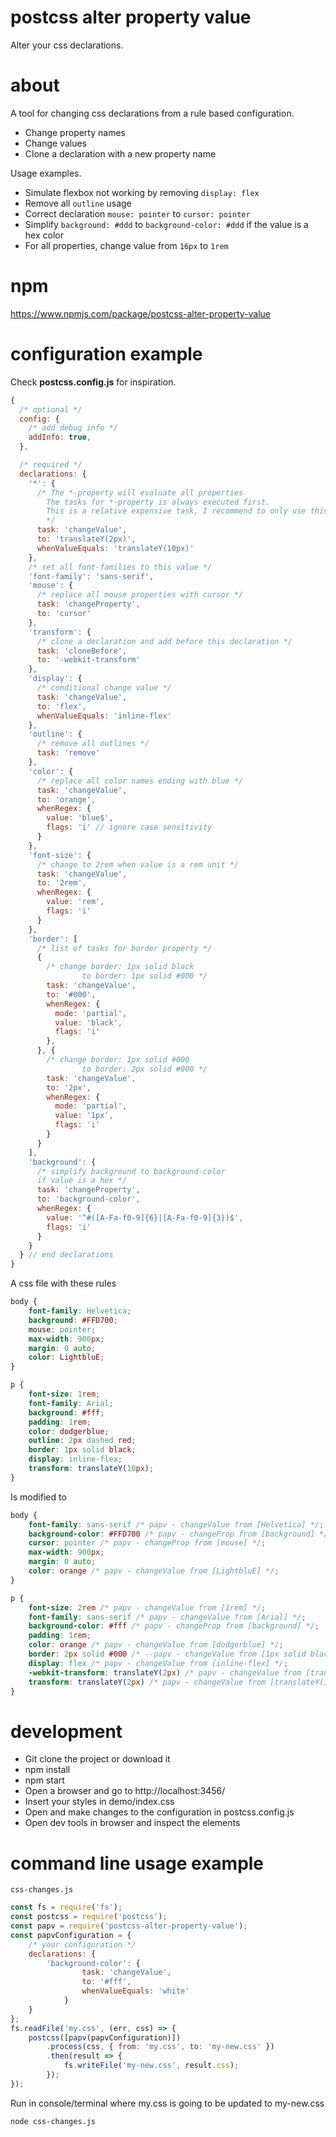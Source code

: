 # postcss alter property value
Alter your css declarations.

# about
A tool for changing css declarations from a rule based configuration.

* Change property names
* Change values
* Clone a declaration with a new property name

Usage examples. 
* Simulate flexbox not working by removing `display: flex`
* Remove all `outline` usage
* Correct declaration `mouse: pointer` to `cursor: pointer`
* Simplify `background: #ddd` to `background-color: #ddd` if the value is a hex color
* For all properties, change value from `16px` to `1rem`

# npm
https://www.npmjs.com/package/postcss-alter-property-value


# configuration example
Check **postcss.config.js** for inspiration.

```javascript
{
  /* optional */
  config: {
    /* add debug info */
    addInfo: true,
  },

  /* required */
  declarations: {      
    '*': {
      /* The *-property will evaluate all properties 
        The tasks for *-property is always executed first.
        This is a relative expensive task, I recommend to only use this if you must.
        */
      task: 'changeValue',
      to: 'translateY(2px)',
      whenValueEquals: 'translateY(10px)'
    },
    /* set all font-families to this value */
    'font-family': 'sans-serif',                  
    'mouse': {
      /* replace all mouse properties with cursor */
      task: 'changeProperty',
      to: 'cursor'
    },
    'transform': {
      /* clone a declaration and add before this declaration */
      task: 'cloneBefore',
      to: '-webkit-transform'
    },
    'display': {
      /* conditional change value */
      task: 'changeValue',
      to: 'flex',
      whenValueEquals: 'inline-flex'
    },
    'outline': {
      /* remove all outlines */
      task: 'remove'
    },
    'color': {
      /* replace all color names ending with blue */
      task: 'changeValue',
      to: 'orange',
      whenRegex: {
        value: 'blue$',
        flags: 'i' // ignore case sensitivity
      }
    },
    'font-size': {
      /* change to 2rem when value is a rem unit */
      task: 'changeValue',
      to: '2rem',
      whenRegex: {
        value: 'rem',
        flags: 'i'
      }
    },
    'border': [
      /* list of tasks for border property */
      {
        /* change border: 1px solid black
                to border: 1px solid #000 */
        task: 'changeValue',
        to: '#000',
        whenRegex: {
          mode: 'partial',
          value: 'black',
          flags: 'i'
        },
      }, {
        /* change border: 1px solid #000
                to border: 2px solid #000 */
        task: 'changeValue',
        to: '2px',
        whenRegex: {
          mode: 'partial',
          value: '1px',
          flags: 'i'
        }
      }
    ],
    'background': {
      /* simplify background to background-color 
      if value is a hex */
      task: 'changeProperty',
      to: 'background-color',
      whenRegex: {
        value: '^#([A-Fa-f0-9]{6}|[A-Fa-f0-9]{3})$',
        flags: 'i'
      }
    }
  } // end declarations
}
```

A css file with these rules

```css
body {
    font-family: Helvetica;
    background: #FFD700;
    mouse: pointer;
    max-width: 900px;
    margin: 0 auto;
    color: LightbluE;
}

p {    
    font-size: 1rem;
    font-family: Arial;
    background: #fff;
    padding: 1rem;    
    color: dodgerblue;    
    outline: 2px dashed red;
    border: 1px solid black;
    display: inline-flex;
    transform: translateY(10px);    
}
```

Is modified to
```css
body {
    font-family: sans-serif /* papv - changeValue from [Helvetica] */;
    background-color: #FFD700 /* papv - changeProp from [background] */;
    cursor: pointer /* papv - changeProp from [mouse] */;
    max-width: 900px;
    margin: 0 auto;
    color: orange /* papv - changeValue from [LightbluE] */;
}

p {    
    font-size: 2rem /* papv - changeValue from [1rem] */;
    font-family: sans-serif /* papv - changeValue from [Arial] */;
    background-color: #fff /* papv - changeProp from [background] */;
    padding: 1rem;
    color: orange /* papv - changeValue from [dodgerblue] */;
    border: 2px solid #000 /* --papv - changeValue from [1px solid black] */;
    display: flex /* papv - changeValue from [inline-flex] */;
    -webkit-transform: translateY(2px) /* papv - changeValue from [translateY(10px)] */;
    transform: translateY(2px) /* papv - changeValue from [translateY(10px)] */;
}
```



# development
* Git clone the project or download it
* npm install
* npm start
* Open a browser and go to http://localhost:3456/
* Insert your styles in demo/index.css
* Open and make changes to the configuration in postcss.config.js
* Open dev tools in browser and inspect the elements

# command line usage example

`css-changes.js`

```javascript
const fs = require('fs');
const postcss = require('postcss');
const papv = require('postcss-alter-property-value');
const papvConfiguration = {
    /* your configuration */
    declarations: {
        'background-color': {
                task: 'changeValue',
                to: '#fff',
                whenValueEquals: 'white'
            }
    }
};
fs.readFile('my.css', (err, css) => {
    postcss([papv(papvConfiguration)])
        .process(css, { from: 'my.css', to: 'my-new.css' })
        .then(result => {
            fs.writeFile('my-new.css', result.css);
        });
});
```

Run in console/terminal 
where my.css is going to be updated to my-new.css

`node css-changes.js`

